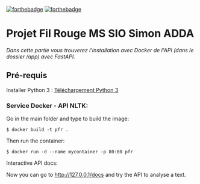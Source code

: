 [![forthebadge](https://forthebadge.com/images/badges/made-with-python.svg)](https://forthebadge.com) [![forthebadge](https://forthebadge.com/images/badges/built-with-love.svg)](https://forthebadge.com)

# Projet Fil Rouge MS SIO Simon ADDA 

*Dans cette partie vous trouverez l'installation avec Docker de l'API (dans le dossier /app) avec FastAPI.*

## Pré-requis

Installer Python 3 : [Téléchargement Python 3](https://www.python.org/downloads/)


### Service Docker - API NLTK:

Go in the main folder and type to build the image:

    $ docker build -t pfr .

Then run the container:

    $ docker run -d --name mycontainer -p 80:80 pfr

Interactive API docs: 

Now you can go to http://127.0.0.1/docs and try the API to analyse a text.
